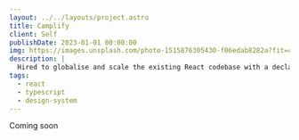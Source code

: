 ```yaml
---
layout: ../../layouts/project.astro
title: Camplify
client: Self
publishDate: 2023-01-01 00:00:00
img: https://images.unsplash.com/photo-1515876305430-f06edab8282a?fit=crop&w=1400&h=500&q=75
description: |
  Hired to globalise and scale the existing React codebase with a declarative approach.
tags:
  - react
  - typescript
  - design-system
---
```


Coming soon
